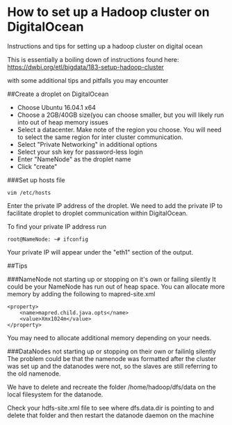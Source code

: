 # How to set up a Hadoop cluster on DigitalOcean
Instructions and tips for setting up a hadoop cluster on digital ocean

This is essentially a boiling down of instructions found here:
https://dwbi.org/etl/bigdata/183-setup-hadoop-cluster

with some additional tips and pitfalls you may encounter


##Create a droplet on DigitalOcean
* Choose Ubuntu 16.04.1 x64
* Choose a 2GB/40GB size(you can choose smaller, but you will likely run into out of heap memory issues
* Select a datacenter. Make note of the region you choose. You will need to select the same region for inter cluster communication.
* Select "Private Networking" in additional options
* Select your ssh key for password-less login
* Enter "NameNode" as the droplet name
* Click "create"

###Set up hosts file
```
vim /etc/hosts
```

Enter the private IP address of the droplet. We need to add the private IP to facilitate droplet to droplet communication within DigitalOcean.

To find your private IP address run
```
root@NameNode: ~# ifconfig
```

Your private IP will appear under the "eth1" section of the output.

##Tips

###NameNode not starting up or stopping on it's own or failing silently
It could be your NameNode has run out of heap space. You can allocate more memory by adding the following to mapred-site.xml
```
<property>
    <name>mapred.child.java.opts</name>
    <value>Xmx1024m</value>
</property>
```

You may need to allocate additional memory depending on your needs.

###DataNodes not starting up or stopping on their own or failinlg silently
The problem could be that the namenode was formatted after the cluster was set up and the datanodes were not, so the slaves are still referring to the old namenode.

We have to delete and recreate the folder /home/hadoop/dfs/data on the local filesystem for the datanode.

Check your hdfs-site.xml file to see where dfs.data.dir is pointing to
and delete that folder
and then restart the datanode daemon on the machine
